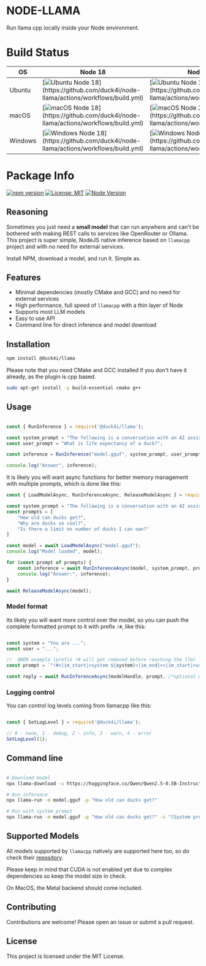 # NODE-LLAMA

Run llama cpp locally inside your Node environment. 

# Build Status

| OS      | Node 18 | Node 20 | Node 22 |
|---------|---------|---------|---------|
| Ubuntu  | [![Ubuntu Node 18](https://github.com/duck4i/node-llama/actions/workflows/build.yml/badge.svg?branch=main&jobName=build%20(ubuntu-latest%2C%2018.x))](https://github.com/duck4i/node-llama/actions/workflows/build.yml) | [![Ubuntu Node 20](https://github.com/duck4i/node-llama/actions/workflows/build.yml/badge.svg?branch=main&jobName=build%20(ubuntu-latest%2C%2020.x))](https://github.com/duck4i/node-llama/actions/workflows/build.yml) | [![Ubuntu Node 22](https://github.com/duck4i/node-llama/actions/workflows/build.yml/badge.svg?branch=main&jobName=build%20(ubuntu-latest%2C%2022.x))](https://github.com/duck4i/node-llama/actions/workflows/build.yml) |
| macOS   | [![macOS Node 18](https://github.com/duck4i/node-llama/actions/workflows/build.yml/badge.svg?branch=main&jobName=build%20(macos-latest%2C%2018.x))](https://github.com/duck4i/node-llama/actions/workflows/build.yml) | [![macOS Node 20](https://github.com/duck4i/node-llama/actions/workflows/build.yml/badge.svg?branch=main&jobName=build%20(macos-latest%2C%2020.x))](https://github.com/duck4i/node-llama/actions/workflows/build.yml) | [![macOS Node 22](https://github.com/duck4i/node-llama/actions/workflows/build.yml/badge.svg?branch=main&jobName=build%20(macos-latest%2C%2022.x))](https://github.com/duck4i/node-llama/actions/workflows/build.yml) |
| Windows | [![Windows Node 18](https://github.com/duck4i/node-llama/actions/workflows/build.yml/badge.svg?branch=main&jobName=build%20(windows-latest%2C%2018.x))](https://github.com/duck4i/node-llama/actions/workflows/build.yml) | [![Windows Node 20](https://github.com/duck4i/node-llama/actions/workflows/build.yml/badge.svg?branch=main&jobName=build%20(windows-latest%2C%2020.x))](https://github.com/duck4i/node-llama/actions/workflows/build.yml) | [![Windows Node 22](https://github.com/duck4i/node-llama/actions/workflows/build.yml/badge.svg?branch=main&jobName=build%20(windows-latest%2C%2022.x))](https://github.com/duck4i/node-llama/actions/workflows/build.yml) |

# Package Info
[![npm version](https://badge.fury.io/js/@duck4i%2Fllama.svg)](https://badge.fury.io/js/@duck4i%2Fllama)
[![License: MIT](https://img.shields.io/badge/License-MIT-yellow.svg)](https://opensource.org/licenses/MIT)
[![Node Version](https://img.shields.io/node/v/@duck4i/llama)](https://www.npmjs.com/package/@duck4i/llama)

## Reasoning 

Sometimes you just need a **small model** that can run anywhere and can't be bothered with making REST calls to services like OpenRouter or Ollama. 
This project is super simple, NodeJS native inference based on `llamacpp` project and with no need for external services.

Install NPM, download a model, and run it. Simple as.

## Features
 
- Minimal dependencies (mostly CMake and GCC) and no need for external services
- High performance, full speed of `llamacpp` with a thin layer of Node
- Supports most LLM models
- Easy to use API
- Command line for direct inference and model download

## Installation

```sh
npm install @duck4i/llama
```

Please note that you need CMake and GCC installed if you don't have it already, as the plugin is cpp based.

```sh
sudo apt-get install -y build-essential cmake g++
```

## Usage

```javascript

const { RunInference } = require('@duck4i/llama');

const system_prompt = "The following is a conversation with an AI assistant. The assistant is helpful, creative, clever, and very friendly.";
const user_prompt = "What is life expectancy of a duck?";

const inference = RunInference("model.gguf", system_prompt, user_prompt);

console.log("Answer", inference);

```

It is likely you will want async functions for better memory management with multiple prompts, which is done like this:

```javascript
const { LoadModelAsync, RunInferenceAsync, ReleaseModelAsync } = require('@duck4i/llama');

const system_prompt = "The following is a conversation with an AI assistant. The assistant is helpful, creative, clever, and very friendly.";
const prompts = [
    "How old can ducks get?",
    "Why are ducks so cool?",
    "Is there a limit on number of ducks I can own?"
]

const model = await LoadModelAsync("model.gguf");
console.log("Model loaded", model);

for (const prompt of prompts) {
    const inference = await RunInferenceAsync(model, system_prompt, prompt, /*optional max tokens*/ 1024);
    console.log("Answer:", inference);
}

await ReleaseModelAsync(model);

```

### Model format

Its likely you will want more control over the model, so you can push the complete formatted prompt to it with prefix `!#`, like this:

```javascript

const system = "You are ...";
const user = "...";

//  QWEN example (prefix !# will get removed before reaching the llm)
const prompt = `"!#<|im_start|>system ${system}<|im_end|><|im_start|>user ${user}<|im_end|><|im_start|>assistant"`;

const reply = await RunInferenceAsync(modelHandle, prompt, /*optional max token*/ 128)

```

### Logging control

You can control log levels coming from llamacpp like this:

```javascript

const { SetLogLevel } = require('@duck4i/llama');

// 0 - none, 1 - debug, 2 - info, 3 - warn, 4 - error
SetLogLevel(1);

```

## Command line 

```bash

# Download model
npx llama-download -u https://huggingface.co/Qwen/Qwen2.5-0.5B-Instruct-GGUF/resolve/main/qwen2.5-0.5b-instruct-fp16.gguf?download=true -p model.gguf

# Run inference
npx llama-run -m model.gguf -p "How old can ducks get?"

# Run with system prompt
npx llama-run -m model.gguf -p "How old can ducks get?" -s "[System prompt...]"

```

## Supported Models

All models supported by `llamacpp` natively are supported here too, so do check their [repository](https://github.com/ggerganov/llama.cpp).

Please keep in mind that CUDA is not enabled yet due to complex dependencies so keep the model size in check.

On MacOS, the Metal backend should come included.

## Contributing

Contributions are welcome! Please open an issue or submit a pull request.

## License

This project is licensed under the MIT License.
